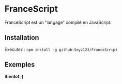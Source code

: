# FranceScript
FranceScript est un "langage" compilé en JavaScript.

## Installation
Exécutez : `npm install -g github:Seyz123/FranceScript`

## Exemples
**Bientôt ;)**
